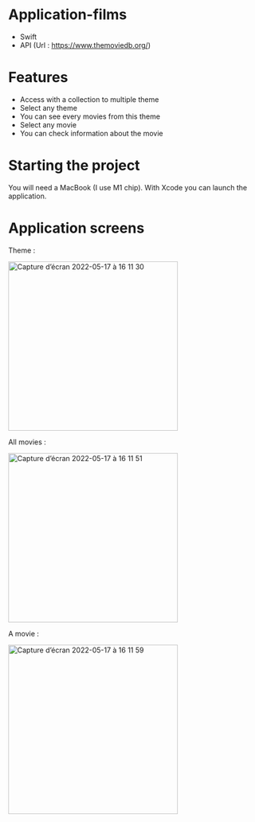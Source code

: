 # Application-films

* Swift
* API (Url : https://www.themoviedb.org/)


# Features

* Access with a collection to multiple theme
* Select any theme
* You can see every movies from this theme
* Select any movie
* You can check information about the movie

# Starting the project

You will need a MacBook (I use M1 chip).
With Xcode you can launch the application.


# Application screens

Theme :  

<img width="340" alt="Capture d’écran 2022-05-17 à 16 11 30" src="https://user-images.githubusercontent.com/30879857/168831586-5c29d555-781a-444c-a83f-69b3645e11ff.png">


All movies :   

<img width="340" alt="Capture d’écran 2022-05-17 à 16 11 51" src="https://user-images.githubusercontent.com/30879857/168831655-f3482185-7590-4291-8169-be6e39a0a428.png">

A movie :   

<img width="340" alt="Capture d’écran 2022-05-17 à 16 11 59" src="https://user-images.githubusercontent.com/30879857/168831697-848db846-29f6-44bd-b01e-004c31cd4a16.png">

